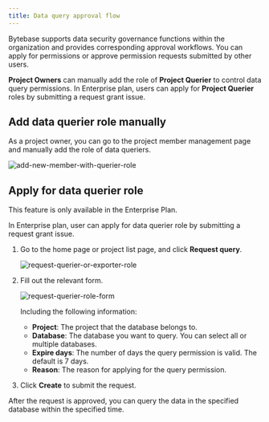 ```yaml
---
title: Data query approval flow
---
```


Bytebase supports data security governance functions within the organization and provides corresponding approval workflows. You can apply for permissions or approve permission requests submitted by other users.

**Project Owners** can manually add the role of **Project Querier** to control data query permissions. In Enterprise plan, users can apply for  **Project Querier** roles by submitting a request grant issue.

## Add data querier role manually

As a project owner, you can go to the project member management page and manually add the role of data queriers.

![add-new-member-with-querier-role](/docs/data-query-and-export/add-new-member-with-querier-role.webp)

## Apply for data querier role

<HintBlock type="info">

This feature is only available in the Enterprise Plan.

</HintBlock>

In Enterprise plan, user can apply for data querier role by submitting a request grant issue.

1. Go to the home page or project list page, and click **Request query**.

   ![request-querier-or-exporter-role](/docs/data-query-and-export/request-querier-or-exporter-role.webp)

2. Fill out the relevant form.

   ![request-querier-role-form](/docs/data-query-and-export/request-querier-role-form.webp)

   Including the following information:

   - **Project**: The project that the database belongs to.
   - **Database**: The database you want to query. You can select all or multiple databases.
   - **Expire days**: The number of days the query permission is valid. The default is 7 days.
   - **Reason**: The reason for applying for the query permission.

3. Click **Create** to submit the request.

After the request is approved, you can query the data in the specified database within the specified time.
